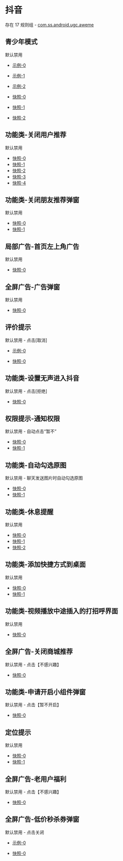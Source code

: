 # 抖音

存在 17 规则组 - [com.ss.android.ugc.aweme](/src/apps/com.ss.android.ugc.aweme.ts)

## 青少年模式

默认禁用

- [示例-0](https://m.gkd.li/57941037/d2b6ee77-ae06-4873-a106-db4ce2324777)
- [示例-1](https://m.gkd.li/57941037/29534293-f3c7-4187-a36f-47e37fef2f42)
- [示例-2](https://m.gkd.li/57941037/adeb1ebc-8aec-4bb1-b279-d86e2e9b0b74)

- [快照-0](https://i.gkd.li/i/14321107)
- [快照-1](https://i.gkd.li/i/14473006)
- [快照-2](https://i.gkd.li/i/14567078)

## 功能类-关闭用户推荐

默认禁用

- [快照-0](https://i.gkd.li/i/12520962)
- [快照-1](https://i.gkd.li/i/12520943)
- [快照-2](https://i.gkd.li/i/12675396)
- [快照-3](https://i.gkd.li/i/12675129)
- [快照-4](https://i.gkd.li/i/12675245)

## 功能类-关闭朋友推荐弹窗

默认禁用

- [快照-0](https://i.gkd.li/i/12525387)
- [快照-1](https://i.gkd.li/i/12525389)

## 局部广告-首页左上角广告

默认禁用

- [快照-0](https://i.gkd.li/i/12749276)

## 全屏广告-广告弹窗

默认禁用

- [快照-0](https://i.gkd.li/i/12769137)

## 评价提示

默认禁用 - 点击[取消]

- [示例-0](https://m.gkd.li/101449500/8225f12c-adcf-4385-a1ca-670e62906cd2)

- [快照-0](https://i.gkd.li/i/13053628)

## 功能类-设置无声进入抖音

默认禁用 - 点击[拒绝]

- [快照-0](https://i.gkd.li/i/13256087)

## 权限提示-通知权限

默认禁用 - 自动点击“暂不”

- [快照-0](https://i.gkd.li/i/12675129)
- [快照-1](https://i.gkd.li/i/13669790)

## 功能类-自动勾选原图

默认禁用 - 聊天发送图片时自动勾选原图

- [快照-0](https://i.gkd.li/i/12846036)
- [快照-1](https://i.gkd.li/i/12846040)

## 功能类-休息提醒

默认禁用

- [快照-0](https://i.gkd.li/i/13241564)
- [快照-1](https://i.gkd.li/i/13372604)
- [快照-2](https://i.gkd.li/i/13372725)

## 功能类-添加快捷方式到桌面

默认禁用

- [快照-0](https://i.gkd.li/i/13338556)
- [快照-1](https://i.gkd.li/i/13669682)

## 功能类-视频播放中途插入的打招呼界面

默认禁用

- [快照-0](https://i.gkd.li/i/13379307)

## 全屏广告-关闭商城推荐

默认禁用 - 点击【不感兴趣】

- [快照-0](https://i.gkd.li/i/13800207)

## 功能类-申请开启小组件弹窗

默认禁用 - 点击【暂不开启】

- [快照-0](https://i.gkd.li/i/14123300)

## 定位提示

默认禁用

- [快照-0](https://i.gkd.li/i/13974006)
- [快照-1](https://i.gkd.li/i/13974007)

## 全屏广告-老用户福利

默认禁用 - 点击【不感兴趣】

- [快照-0](https://i.gkd.li/i/14157498)

## 全屏广告-低价秒杀券弹窗

默认禁用 - 点击关闭

- [示例-0](https://m.gkd.li/57941037/ef703cd7-99af-4e10-8345-9860ed160b8b)

- [快照-0](https://i.gkd.li/i/14585377)
